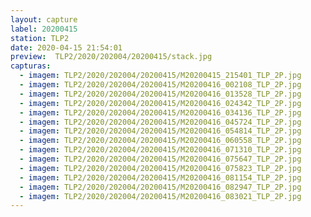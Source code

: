 ```yaml
---
layout: capture
label: 20200415
station: TLP2
date: 2020-04-15 21:54:01
preview:  TLP2/2020/202004/20200415/stack.jpg
capturas:
  - imagem: TLP2/2020/202004/20200415/M20200415_215401_TLP_2P.jpg
  - imagem: TLP2/2020/202004/20200415/M20200416_002108_TLP_2P.jpg
  - imagem: TLP2/2020/202004/20200415/M20200416_013528_TLP_2P.jpg
  - imagem: TLP2/2020/202004/20200415/M20200416_024342_TLP_2P.jpg
  - imagem: TLP2/2020/202004/20200415/M20200416_034136_TLP_2P.jpg
  - imagem: TLP2/2020/202004/20200415/M20200416_045724_TLP_2P.jpg
  - imagem: TLP2/2020/202004/20200415/M20200416_054814_TLP_2P.jpg
  - imagem: TLP2/2020/202004/20200415/M20200416_060558_TLP_2P.jpg
  - imagem: TLP2/2020/202004/20200415/M20200416_071310_TLP_2P.jpg
  - imagem: TLP2/2020/202004/20200415/M20200416_075647_TLP_2P.jpg
  - imagem: TLP2/2020/202004/20200415/M20200416_075823_TLP_2P.jpg
  - imagem: TLP2/2020/202004/20200415/M20200416_081154_TLP_2P.jpg
  - imagem: TLP2/2020/202004/20200415/M20200416_082947_TLP_2P.jpg
  - imagem: TLP2/2020/202004/20200415/M20200416_083021_TLP_2P.jpg
---
```

